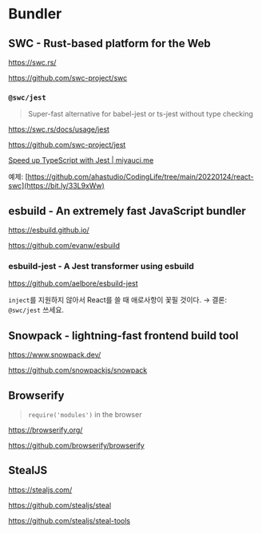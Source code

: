 # Bundler

## SWC - Rust-based platform for the Web

 <https://swc.rs/>

 <https://github.com/swc-project/swc>

### `@swc/jest`

> Super-fast alternative for babel-jest or ts-jest without type checking

<https://swc.rs/docs/usage/jest>

<https://github.com/swc-project/jest>

[Speed up TypeScript with Jest | miyauci.me](https://bit.ly/3nTKBTE)

예제:
[https://github.com/ahastudio/CodingLife/tree/main/20220124/react-swc](https://bit.ly/33L9xWw)

## esbuild - An extremely fast JavaScript bundler

<https://esbuild.github.io/>

<https://github.com/evanw/esbuild>

### esbuild-jest - A Jest transformer using esbuild

<https://github.com/aelbore/esbuild-jest>

`inject`를 지원하지 않아서 React를 쓸 때 애로사항이 꽃필 것이다.
→ 결론: `@swc/jest` 쓰세요.

## Snowpack - lightning-fast frontend build tool

<https://www.snowpack.dev/>

<https://github.com/snowpackjs/snowpack>

## Browserify

> `require('modules')` in the browser

<https://browserify.org/>

<https://github.com/browserify/browserify>

## StealJS

<https://stealjs.com/>

<https://github.com/stealjs/steal>

<https://github.com/stealjs/steal-tools>
